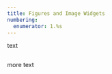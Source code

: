 ```yaml
---
title: Figures and Image Widgets
numbering:
  enumerator: 1.%s
---
```



text


```{figure} #app:image_widget

```



more text